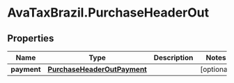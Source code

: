 # AvaTaxBrazil.PurchaseHeaderOut

## Properties
Name | Type | Description | Notes
------------ | ------------- | ------------- | -------------
**payment** | [**PurchaseHeaderOutPayment**](PurchaseHeaderOutPayment.md) |  | [optional] 


